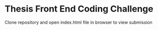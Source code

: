 # Thesis Front End Coding Challenge

Clone repository and open index.html file in browser to view submission
